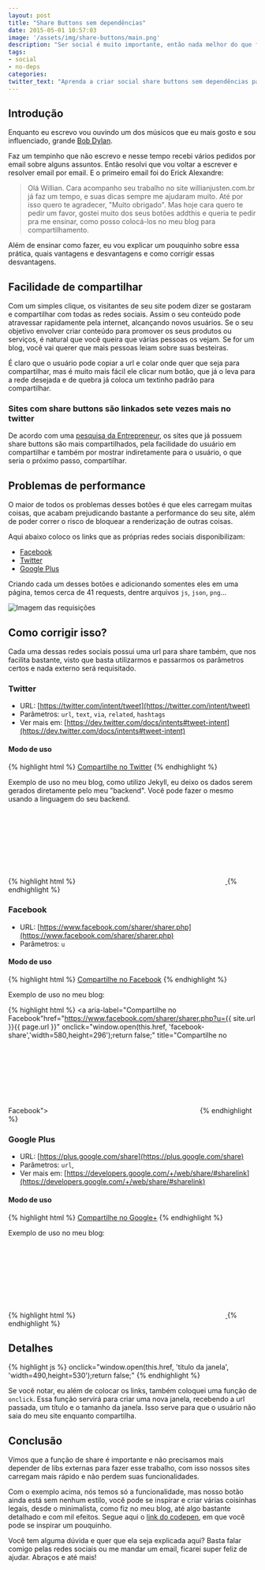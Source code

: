 ```yaml
---
layout: post
title: "Share Buttons sem dependências"
date: 2015-05-01 10:57:03
image: '/assets/img/share-buttons/main.png'
description: "Ser social é muito importante, então nada melhor do que fazer com que o seu usuário consiga compartilhar mais fácil seu conteúdo."
tags:
- social
- no-deps
categories:
twitter_text: "Aprenda a criar social share buttons sem dependências para o seu site."
---
```


## Introdução

Enquanto eu escrevo vou ouvindo um dos músicos que eu mais gosto e sou influenciado, grande [Bob Dylan](https://open.spotify.com/artist/74ASZWbe4lXaubB36ztrGX).

Faz um tempinho que não escrevo e nesse tempo recebi vários pedidos por email sobre alguns assuntos. Então resolvi que vou voltar a escrever e resolver email por email. E o primeiro email foi do Erick Alexandre:

> Olá Willian.
> Cara acompanho seu trabalho no site willianjusten.com.br já faz um tempo, e suas dicas sempre me ajudaram muito. Até por isso quero te agradecer, "Muito obrigado".
Mas hoje cara quero te pedir um favor, gostei muito dos seus botões addthis e queria te pedir pra me ensinar, como posso colocá-los no meu blog para compartilhamento.

Além de ensinar como fazer, eu vou explicar um pouquinho sobre essa prática, quais vantagens e desvantagens e como corrigir essas desvantagens.

## Facilidade de compartilhar

Com um simples clique, os visitantes de seu site podem dizer se gostaram e compartilhar com todas as redes sociais. Assim o seu conteúdo pode atravessar rapidamente pela internet, alcançando novos usuários. Se o seu objetivo envolver criar conteúdo para promover os seus produtos ou serviços, é natural que você queira que várias pessoas os vejam. Se for um blog, você vai querer que mais pessoas leiam sobre suas besteiras.

É claro que o usuário pode copiar a url e colar onde quer que seja para compartilhar, mas é muito mais fácil ele clicar num botão, que já o leva para a rede desejada e de quebra já coloca um textinho padrão para compartilhar.

### Sites com share buttons são linkados sete vezes mais no twitter

De acordo com uma [pesquisa da Entrepreneur](http://www.entrepreneur.com/article/220720#), os sites que já possuem share buttons são mais compartilhados, pela facilidade do usuário em compartilhar e também por mostrar indiretamente para o usuário, o que seria o próximo passo, compartilhar.

## Problemas de performance

O maior de todos os problemas desses botões é que eles carregam muitas coisas, que acabam prejudicando bastante a performance do seu site, além de poder correr o risco de bloquear a renderização de outras coisas.

Aqui abaixo coloco os links que as próprias redes sociais disponibilizam:

* [Facebook](https://developers.facebook.com/docs/plugins/share-button)
* [Twitter](https://about.twitter.com/resources/buttons)
* [Google Plus](https://developers.google.com/+/web/share/?hl=pt-br)

Criando cada um desses botões e adicionando somentes eles em uma página, temos cerca de 41 requests, dentre arquivos `js`, `json`, `png`...

![Imagem das requisições](http://davidgoss.co.uk/wp-content/uploads/2013/12/devtools-screenshot.png)

## Como corrigir isso?

Cada uma dessas redes sociais possui uma url para share também, que nos facilita bastante, visto que basta utilizarmos e passarmos os parâmetros certos e nada externo será requisitado.

### Twitter

* URL: [https://twitter.com/intent/tweet](https://twitter.com/intent/tweet)
* Parâmetros: `url`, `text`, `via`, `related`, `hashtags`
* Ver mais em: [https://dev.twitter.com/docs/intents#tweet-intent](https://dev.twitter.com/docs/intents#tweet-intent)

#### Modo de uso

{% highlight html %}
<a aria-label="Compartilhe no Twitter" href="https://twitter.com/intent/tweet?url=seusite/&amp;text=seutexto&amp;via=seutwitter" onclick="window.open(this.href, 'twitter-share', 'width=550,height=235');return false;" title="Compartilhe no Twitter">Compartilhe no Twitter</a>
{% endhighlight %}

Exemplo de uso no meu blog, como utilizo Jekyll, eu deixo os dados serem gerados diretamente pelo meu "backend". Você pode fazer o mesmo usando a linguagem do seu backend.

{% highlight html %}
<a aria-label="Compartilhe no Twitter" href="https://twitter.com/intent/tweet?text=&quot;{{ page.twitter_text }}&quot;%20{{ site.url }}{{ page.url }}%20via%20&#64;{{ site.twitter_username }}&hashtags={% for tag in page.tags %}{{tag}},{% endfor %}"
    onclick="window.open(this.href, 'twitter-share', 'width=550,height=235');return false;" title="Compartilhe no Twitter">
        <svg class="icon icon-twitter"><use xlink:href="#icon-twitter"></use></svg>
    </a>
{% endhighlight %}

### Facebook

* URL: [https://www.facebook.com/sharer/sharer.php](https://www.facebook.com/sharer/sharer.php)
* Parâmetros: `u`

#### Modo de uso

{% highlight html %}
<a aria-label="Compartilhe no Facebook" href="https://www.facebook.com/sharer/sharer.php?u=linkdoseusite" onclick="window.open(this.href, 'facebook-share','width=580,height=296');return false;" title="Compartilhe no Facebook"> Compartilhe no Facebook</a>
{% endhighlight %}

Exemplo de uso no meu blog:

{% highlight html %}
  <a aria-label="Compartilhe no Facebook"href="https://www.facebook.com/sharer/sharer.php?u={{ site.url }}{{ page.url }}"
    onclick="window.open(this.href, 'facebook-share','width=580,height=296');return false;" title="Compartilhe no Facebook">
        <svg class="icon icon-facebook"><use xlink:href="#icon-facebook"></use></svg>
    </a>
{% endhighlight %}

### Google Plus

* URL: [https://plus.google.com/share](https://plus.google.com/share)
* Parâmetros: `url`,
* Ver mais em: [https://developers.google.com/+/web/share/#sharelink](https://developers.google.com/+/web/share/#sharelink)

#### Modo de uso

{% highlight html %}
<a aria-label="Compartilhe no Google Plus" href="https://plus.google.com/share?url=seusite" onclick="window.open(this.href, 'google-plus-share', 'width=490,height=530');return false;" title="Compartilhe no Google+">Compartilhe no Google+</a>
{% endhighlight %}

Exemplo de uso no meu blog:

{% highlight html %}
    <a aria-label="Compartilhe no Google Plus" href="https://plus.google.com/share?url={{ site.url }}{{ page.url }}"
    onclick="window.open(this.href, 'google-plus-share', 'width=490,height=530');return false;" title="Compartilhe no Google+">
        <svg class="icon icon-google-plus"><use xlink:href="#icon-google-plus"></use></svg>
    </a>
{% endhighlight %}

## Detalhes

{% highlight js %}
 onclick="window.open(this.href, 'título da janela', 'width=490,height=530');return false;"
{% endhighlight %}

Se você notar, eu além de colocar os links, também coloquei uma função de `onclick`. Essa função servirá para criar uma nova janela, recebendo a url passada, um título e o tamanho da janela. Isso serve para que o usuário não saia do meu site enquanto compartilha.

## Conclusão

Vimos que a função de share é importante e não precisamos mais depender de libs externas para fazer esse trabalho, com isso nossos sites carregam mais rápido e não perdem suas funcionalidades.

Com o exemplo acima, nós temos só a funcionalidade, mas nosso botão ainda está sem nenhum estilo, você pode se inspirar e criar várias coisinhas legais, desde o minimalista, como fiz no meu blog, até algo bastante detalhado e com mil efeitos. Segue aqui o [link do codepen](http://codepen.io/search?q=share&limit=all&depth=everything&show_forks=false), em que você pode se inspirar um pouquinho.

Você tem alguma dúvida e quer que ela seja explicada aqui? Basta falar comigo pelas redes sociais ou me mandar um email, ficarei super feliz de ajudar. Abraços e até mais!


